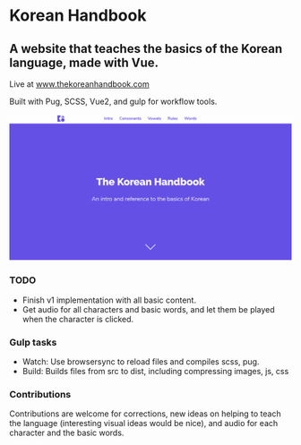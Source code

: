 # Korean Handbook

## A website that teaches the basics of the Korean language, made with Vue.

Live at www.thekoreanhandbook.com

Built with Pug, SCSS, Vue2, and gulp for workflow tools.

![GitHub Logo](readme-assets/korean1.png)

### TODO
- Finish v1 implementation with all basic content.
- Get audio for all characters and basic words, and let them be played when the character is clicked.

### Gulp tasks
- Watch: Use browsersync to reload files and compiles scss, pug.
- Build: Builds files from src to dist, including compressing images, js, css

### Contributions

Contributions are welcome for corrections, new ideas on helping to teach the language (interesting visual ideas would be nice), and audio for each character and the basic words.
